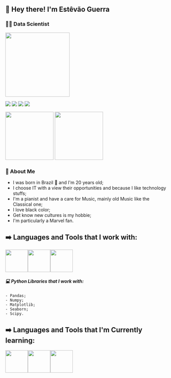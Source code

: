 ## 👋 Hey there! I'm __Estêvão Guerra__
### 👨‍🔬 Data Scientist
<img height="200em" src="https://c.tenor.com/3PztGziJog8AAAAC/baby-yoda-wave.gif">

[![](https://img.shields.io/badge/LinkedIn-0077B5?style=for-the-badge&logo=linkedin&logoColor=white)](https://www.linkedin.com/in/estevaoguerra/)
[![](https://img.shields.io/badge/-Gmail-%23333?style=for-the-badge&logo=gmail&logoColor=white)](mailto:estevaoguerra123@gmail.com)
[![](https://img.shields.io/badge/Instagram-E4405F?style=for-the-badge&logo=instagram&logoColor=white)](https://www.instagram.com/estevaogueerra/)
[![](https://img.shields.io/badge/Twitter-1DA1F2?style=for-the-badge&logo=twitter&logoColor=white)](https://twitter.com/estevao_guerra)

<div>
  <div>
    <img height="150em" src="https://github-readme-stats.vercel.app/api?username=estevaoguerra19&show_icons=true&theme=radical&include_all_commits=true&count_private=true"/>
    <img height="150em" src="https://github-readme-stats.vercel.app/api/top-langs/?username=estevaoguerra19&layout=compact&langs_count=7&theme=radical"/>
  </div>
</div>





### :vulcan_salute: About Me
- I was born in Brazil 🌲 and I'm 20 years old;
- I choose IT with a view their opportunities and because I like technology stuffs;
- I'm a pianist and have a care for Music, mainly old Music like the Classical one;
- I love black color;
- Get know new cultures is my hobbie;
- I'm particularly a Marvel fan.  




## ➡️ Languages and Tools that I work with:
 <img src="https://cdn.jsdelivr.net/gh/devicons/devicon/icons/python/python-original-wordmark.svg" weight="70" height="70"/><img src="https://external-content.duckduckgo.com/iu/?u=https%3A%2F%2Fwww.tekenable.ie%2Fwp-content%2Fuploads%2F2019%2F09%2FPowerBI-Icon-Transparent.png&f=1&nofb=1" weight="70" height="70"/><img src="https://findicons.com/files/icons/2795/office_2013_hd/2000/excel.png" weight="70" height="70"/>
  
   ##### 💻 Python Libraries that I work with:
    - Pandas;
    - Numpy;
    - Matplotlib;
    - Seaborn;
    - Scipy.






## ➡️ Languages and Tools that I'm Currently learning:
 <img src="https://external-content.duckduckgo.com/iu/?u=https%3A%2F%2Ffinanceandbusiness.ucdavis.edu%2Fsites%2Fg%2Ffiles%2Fdgvnsk4871%2Ffiles%2Fstyles%2Fsf_landscape_16x9%2Fpublic%2Fimages%2Farticle%2Ftableau_icon.png%3Fh%3Dc673cd1c%26itok%3DYkUJtGl8&f=1&nofb=1" weight="70" height="70"/><img src="https://vertigo.com.br/wp-content/uploads/2016/09/logo_lockup_analytics_icon_horizontal_black_2x.png" weight="70" height="70"/><img src="https://uploads-ssl.webflow.com/5e724862760345325327026c/5fa7238e9ad1b43af56de907_apache-spark-white-logo.png" weight="70" height="70"/>
